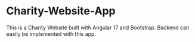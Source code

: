 # Charity-Website-App
This is a Charity Website built with Angular 17 and Bootstrap. Backend can easily be implemented with this app.
